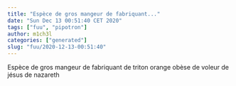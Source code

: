 ```yaml
---
title: "Espèce de gros mangeur de fabriquant..."
date: "Sun Dec 13 00:51:40 CET 2020"
tags: ["fuu", "pipotron"]
author: m1ch3l
categories: ["generated"]
slug: "fuu/2020-12-13-00:51:40"
---
```


Espèce de gros mangeur de fabriquant de triton orange obèse de voleur de jésus de nazareth
